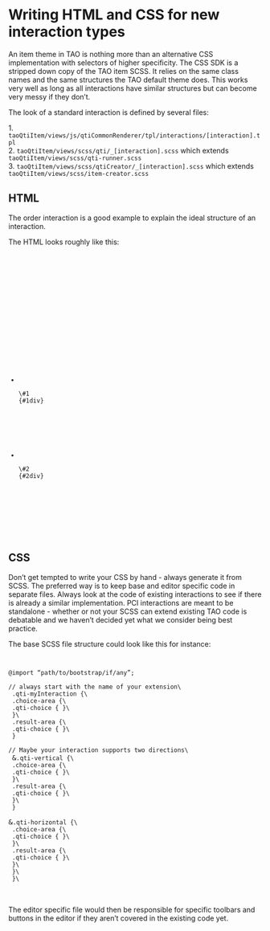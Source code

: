<!--
parent:
    title: Documentation_for_core_components
author:
    - 'Dieter Raber'
created_at: '2015-10-14 14:53:58'
updated_at: '2015-11-17 10:40:44'
tags:
    - 'Documentation for core components'
-->

Writing HTML and CSS for new interaction types
==============================================

An item theme in TAO is nothing more than an alternative CSS implementation with selectors of higher specificity. The CSS SDK is a stripped down copy of the TAO item SCSS. It relies on the same class names and the same structures the TAO default theme does. This works very well as long as all interactions have similar structures but can become very messy if they don’t.

The look of a standard interaction is defined by several files:

1\. `taoQtiItem/views/js/qtiCommonRenderer/tpl/interactions/[interaction].tpl`\
2. `taoQtiItem/views/scss/qti/_[interaction].scss` which extends `taoQtiItem/views/scss/qti-runner.scss`\
3. `taoQtiItem/views/scss/qtiCreator/_[interaction].scss` which extends `taoQtiItem/views/scss/item-creator.scss`

HTML
----

The order interaction is a good example to explain the ideal structure of an interaction.

The HTML looks roughly like this:

<pre>
<code class="html">

<!-- Use these class names as a guide. Use either qti-vertical or qti-horizontal to indicate the direction -->
<div class="qti-interaction qti-blockInteraction qti-myInteraction qti-vertical|qti-horizontal">
<!-- Don't call or nest this part differently without a good reason -->
<div class="qti-prompt-container">
<p class="qti-prompt">
</p>
</div>
<div class="instruction-container">
</div>
<div class="my-interaction-area">
<!-- .choice-area and .result-area allow for different designs on both sides. 
                If you require only one block, call it .choice-area.
                .solid and .block-listing do most of the look and feel -->
<ul class="choice-area solid block-listing">
<!-- keep .qti-choice and .qti-block nested if possible -->
<li class="qti-choice">
<div class="qti-block">
\#1</div>{#1div}

</li>
</ul>
<!-- see above -->
<ul class="result-area solid block-listing">
<li class="qti-choice">
<div class="qti-block">
\#2</div>{#2div}

</li>
</ul>
</div>
</div>
</code>

</pre>
CSS
---

Don’t get tempted to write your CSS by hand - always generate it from SCSS. The preferred way is to keep base and editor specific code in separate files. Always look at the code of existing interactions to see if there is already a similar implementation. PCI interactions are meant to be standalone - whether or not your SCSS can extend existing TAO code is debatable and we haven’t decided yet what we consider being best practice.

The base SCSS file structure could look like this for instance:

<pre>
<code class="sass">

@import “path/to/bootstrap/if/any”;

// always start with the name of your extension\
 .qti-myInteraction {\
 .choice-area {\
 .qti-choice { }\
 }\
 .result-area {\
 .qti-choice { }\
 }

// Maybe your interaction supports two directions\
 </code>&<code class="sass">.qti-vertical {\
 .choice-area {\
 .qti-choice { }\
 }\
 .result-area {\
 .qti-choice { }\
 }\
 }

</code>&<code class="sass">.qti-horizontal {\
 .choice-area {\
 .qti-choice { }\
 }\
 .result-area {\
 .qti-choice { }\
 }\
 }\
 }\
</code>

</pre>
The editor specific file would then be responsible for specific toolbars and buttons in the editor if they aren’t covered in the existing code yet.

